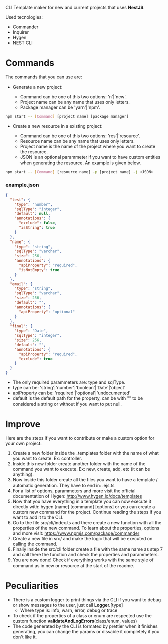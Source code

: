 CLI Template maker for new and current projects that uses **NestJS**.

Used tecnologies:
- Commander
- Inquirer
- Hygen
- NEST CLI

# Commands
The commands that you can use are:

- Generate a new project:

  - Command can be one of this two options: 'n'|'new'.
  - Project name can be any name that uses only letters.
  - Package manager can be 'yarn'|'npm'.
```bash
npm start -- [Command] [project name] [package manager]
```

- Create a new resource in a existing project:

  - Command can be one of this two options: 'res'|'resource'.
  - Resource name can be any name that uses only letters.
  - Project name is the name of the project where you want to create the resource.
  - JSON is an optional parammeter if you want to have custom entities when generating the resource. An example is given below.
```bash
npm start -- [Command] [resource name] -p [project name] -j <JSON>
```

### example.json
```json
{
  "test": {
    "type": "number",
    "sqlType": "integer",
    "default": null,
    "annotations": {
      "exclude": false,
      "isString": true
    }
  },
  "name": {
    "type": "string",
    "sqlType": "varchar",
    "size": 256,
    "annotations": {
      "apiProperty": "required",
      "isNotEmpty": true
    }
  },
  "email": {
    "type": "string",
    "sqlType": "varchar",
    "size": 256,
    "default": "",
    "annotations": {
      "apiProperty": "optional"
    }
  },
  "final": {
    "type": "Date",
    "sqlType": "integer",
    "size": 256,
    "default": "",
    "annotations": {
      "apiProperty": "required",
      "exclude": true
    }
  }
}
```
- The only required parammeters are: type and sqlType.
- type can be: 'string'|'number'|'boolean'|'Date'|'object'
- apiProperty can be: 'required'|'optional'|'undocumented'
- default is the default path for the property, can be with "" to be considered a string or without if you want to put null.

# Improve
Here are the steps if you want to contribute or make a custom option for your own project:

1. Create a new folder inside the _templates folder with the name of what you want to create. Ex: controller.
2. Inside this new folder create another folder with the name of the command you want to execute. Ex: new, create, add, etc (it can be anything).
3. Now inside this folder create all the files you want to have a template / automatic generation. They have to end in: .ejs.ts
4. For a list of options, parammeters and more visit the official documentation of Hygen: http://www.hygen.io/docs/templates
5. Now that you have everything in a template you can now execute it directly with: hygen [name] [command] [options] or you can create a custom new command for the project. Continue reading the steps if you want to add it to the CLI.
6. Go to the file src/cli/index.ts and there create a new function with all the properties of the new command. To learn about the properties, options and more visit: https://www.npmjs.com/package/commander
7. Create a new file in src/ and make the logic that will be executed on calling the command.
8. Finally inside the src/cli folder create a file with the same name as step 7 and call there the function and check the properties and parammeters.
9. You are now done! Check if everything works with the same style of command as in new or resource at the start of the readme.

# Peculiarities
- There is a custom logger to print things via the CLI if you want to debug or show messages to the user, just call **Logger.**[type]
  - Where type is: info, warn, error, debug or trace
- To check if the properties of a class or enum are respected use the custom function **validateAndLogErrors**(class/enum, values)
- The code generated by the CLI is formated by prettier when it finishes generating, you can change the params or dissable it completely if you don't like it.

